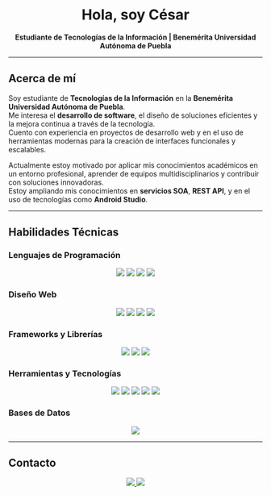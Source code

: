 <h1 align="center">Hola, soy César</h1>

<p align="center">
  <strong>Estudiante de Tecnologías de la Información | Benemérita Universidad Autónoma de Puebla</strong>
</p>

---

## Acerca de mí  

Soy estudiante de **Tecnologías de la Información** en la **Benemérita Universidad Autónoma de Puebla**.  
Me interesa el **desarrollo de software**, el diseño de soluciones eficientes y la mejora continua a través de la tecnología.  
Cuento con experiencia en proyectos de desarrollo web y en el uso de herramientas modernas para la creación de interfaces funcionales y escalables.  

Actualmente estoy motivado por aplicar mis conocimientos académicos en un entorno profesional, aprender de equipos multidisciplinarios y contribuir con soluciones innovadoras.  
Estoy ampliando mis conocimientos en **servicios SOA**, **REST API**, y en el uso de tecnologías como **Android Studio**.

---

## Habilidades Técnicas  

### Lenguajes de Programación  
<p align="center">
  <img src="https://img.shields.io/badge/JavaScript-2D2D2D?style=for-the-badge&logo=javascript&logoColor=F7DF1E">
  <img src="https://img.shields.io/badge/Python-2D2D2D?style=for-the-badge&logo=python&logoColor=3776AB">
  <img src="https://img.shields.io/badge/C++-2D2D2D?style=for-the-badge&logo=cplusplus&logoColor=00599C">
  <img src="https://img.shields.io/badge/PHP-2D2D2D?style=for-the-badge&logo=php&logoColor=777BB4">
</p>

### Diseño Web  
<p align="center">
  <img src="https://img.shields.io/badge/HTML5-2D2D2D?style=for-the-badge&logo=html5&logoColor=E34F26">
  <img src="https://img.shields.io/badge/CSS3-2D2D2D?style=for-the-badge&logo=css3&logoColor=1572B6">
  <img src="https://img.shields.io/badge/TailwindCSS-2D2D2D?style=for-the-badge&logo=tailwind-css&logoColor=38B2AC">
  <img src="https://img.shields.io/badge/Bootstrap-2D2D2D?style=for-the-badge&logo=bootstrap&logoColor=7952B3">
</p>

### Frameworks y Librerías  
<p align="center">
  <img src="https://img.shields.io/badge/Vue.js-2D2D2D?style=for-the-badge&logo=vue.js&logoColor=4FC08D">
  <img src="https://img.shields.io/badge/ReactJS-2D2D2D?style=for-the-badge&logo=react&logoColor=61DAFB">
  <img src="https://img.shields.io/badge/Node.js-2D2D2D?style=for-the-badge&logo=node.js&logoColor=339933">
</p>

### Herramientas y Tecnologías  
<p align="center">
  <img src="https://img.shields.io/badge/Git-2D2D2D?style=for-the-badge&logo=git&logoColor=F05032">
  <img src="https://img.shields.io/badge/GitHub-2D2D2D?style=for-the-badge&logo=github&logoColor=white">
  <img src="https://img.shields.io/badge/VSCode-2D2D2D?style=for-the-badge&logo=visual-studio-code&logoColor=007ACC">
  <img src="https://img.shields.io/badge/Android%20Studio-2D2D2D?style=for-the-badge&logo=androidstudio&logoColor=3DDC84">
  <img src="https://img.shields.io/badge/AWS-2D2D2D?style=for-the-badge&logo=amazonaws&logoColor=FF9900">
</p>

### Bases de Datos  
<p align="center">
  <img src="https://img.shields.io/badge/SQL-2D2D2D?style=for-the-badge&logo=database&logoColor=336791">
</p>

---

## Contacto  

<p align="center">
  <a href="https://www.linkedin.com/in/cesar-sampallo">
    <img src="https://img.shields.io/badge/LinkedIn-0A66C2?style=for-the-badge&logo=linkedin&logoColor=white"/>
  </a>
  <a href="mailto:cesar.serafin@outlook.com">
    <img src="https://img.shields.io/badge/Correo-0078D4?style=for-the-badge&logo=microsoftoutlook&logoColor=white"/>
  </a>
</p>
